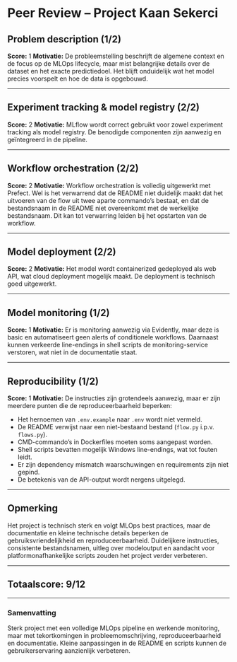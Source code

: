 # Peer Review – Project Kaan Sekerci

## Problem description (1/2)
**Score:** 1
**Motivatie:**
De probleemstelling beschrijft de algemene context en de focus op de MLOps lifecycle, maar mist belangrijke details over de dataset en het exacte predictiedoel. Het blijft onduidelijk wat het model precies voorspelt en hoe de data is opgebouwd.

---

## Experiment tracking & model registry (2/2)
**Score:** 2
**Motivatie:**
MLflow wordt correct gebruikt voor zowel experiment tracking als model registry. De benodigde componenten zijn aanwezig en geïntegreerd in de pipeline.

---

## Workflow orchestration (2/2)
**Score:** 2
**Motivatie:**
Workflow orchestration is volledig uitgewerkt met Prefect. Wel is het verwarrend dat de README niet duidelijk maakt dat het uitvoeren van de flow uit twee aparte commando’s bestaat, en dat de bestandsnaam in de README niet overeenkomt met de werkelijke bestandsnaam. Dit kan tot verwarring leiden bij het opstarten van de workflow.

---

## Model deployment (2/2)
**Score:** 2
**Motivatie:**
Het model wordt containerized gedeployed als web API, wat cloud deployment mogelijk maakt. De deployment is technisch goed uitgewerkt.

---

## Model monitoring (1/2)
**Score:** 1
**Motivatie:**
Er is monitoring aanwezig via Evidently, maar deze is basic en automatiseert geen alerts of conditionele workflows. Daarnaast kunnen verkeerde line-endings in shell scripts de monitoring-service verstoren, wat niet in de documentatie staat.

---

## Reproducibility (1/2)
**Score:** 1
**Motivatie:**
De instructies zijn grotendeels aanwezig, maar er zijn meerdere punten die de reproduceerbaarheid beperken:
- Het hernoemen van `.env.example` naar `.env` wordt niet vermeld.
- De README verwijst naar een niet-bestaand bestand (`flow.py` i.p.v. `flows.py`).
- CMD-commando’s in Dockerfiles moeten soms aangepast worden.
- Shell scripts bevatten mogelijk Windows line-endings, wat tot fouten leidt.
- Er zijn dependency mismatch waarschuwingen en requirements zijn niet gepind.
- De betekenis van de API-output wordt nergens uitgelegd.

---

## Opmerking
Het project is technisch sterk en volgt MLOps best practices, maar de documentatie en kleine technische details beperken de gebruiksvriendelijkheid en reproduceerbaarheid. Duidelijkere instructies, consistente bestandsnamen, uitleg over modeloutput en aandacht voor platformonafhankelijke scripts zouden het project verder verbeteren.

---

## Totaalscore: **9/12**

---

### Samenvatting
Sterk project met een volledige MLOps pipeline en werkende monitoring, maar met tekortkomingen in probleemomschrijving, reproduceerbaarheid en documentatie. Kleine aanpassingen in de README en scripts kunnen de gebruikerservaring aanzienlijk verbeteren.
